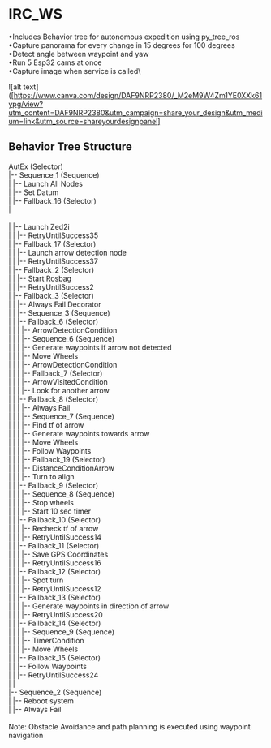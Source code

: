 # IRC_WS
•Includes Behavior tree for autonomous expedition using py_tree_ros\
•Capture panorama for every change in 15 degrees for 100 degrees\
•Detect angle between waypoint and yaw\
•Run 5 Esp32 cams at once\
•Capture image  when service is called\

![alt text]([https://www.canva.com/design/DAF9NRP2380/_M2eM9W4Zm1YE0XXk61ypg/view?utm_content=DAF9NRP2380&utm_campaign=share_your_design&utm_medium=link&utm_source=shareyourdesignpanel]

## Behavior Tree Structure
AutEx (Selector)\
|-- Sequence_1 (Sequence)\
|   |-- Launch All Nodes\
|   |-- Set Datum\
|   |-- Fallback_16 (Selector)\
|<br></br>|   |-- Launch Zed2i\
|   |   |-- RetryUntilSuccess35\
|   |-- Fallback_17 (Selector)\
|   |   |-- Launch arrow detection node\
|   |   |-- RetryUntilSuccess37\
|   |-- Fallback_2 (Selector)\
|   |   |-- Start Rosbag\
|   |   |-- RetryUntilSuccess2\
|   |-- Fallback_3 (Selector)\
|   |   |-- Always Fail Decorator\
|   |   |-- Sequence_3 (Sequence)\
|   |       |-- Fallback_6 (Selector)\
|   |       |   |-- ArrowDetectionCondition\
|   |       |   |-- Sequence_6 (Sequence)\
|   |       |       |-- Generate waypoints if arrow not detected\
|   |       |       |-- Move Wheels\
|   |       |       |-- ArrowDetectionCondition\
|   |       |       |-- Fallback_7 (Selector)\
|   |       |           |-- ArrowVisitedCondition\
|   |       |           |-- Look for another arrow\
|   |       |-- Fallback_8 (Selector)\
|   |       |   |-- Always Fail\
|   |       |   |-- Sequence_7 (Sequence)\
|   |       |       |-- Find tf of arrow\
|   |       |       |-- Generate waypoints towards arrow\
|   |       |       |-- Move Wheels\
|   |       |       |-- Follow Waypoints\
|   |       |       |-- Fallback_19 (Selector)\
|   |       |           |-- DistanceConditionArrow\
|   |       |           |-- Turn to align\
|   |       |-- Fallback_9 (Selector)\
|   |       |   |-- Sequence_8 (Sequence)\
|   |       |       |-- Stop wheels\
|   |       |       |-- Start 10 sec timer\
|   |       |-- Fallback_10 (Selector)\
|   |       |   |-- Recheck tf of arrow\
|   |       |   |-- RetryUntilSuccess14\
|   |       |-- Fallback_11 (Selector)\
|   |       |   |-- Save GPS Coordinates\
|   |       |   |-- RetryUntilSuccess16\
|   |       |-- Fallback_12 (Selector)\
|   |       |   |-- Spot turn\
|   |       |   |-- RetryUntilSuccess12\
|   |       |-- Fallback_13 (Selector)\
|   |       |   |-- Generate waypoints in direction of arrow\
|   |       |   |-- RetryUntilSuccess20\
|   |       |-- Fallback_14 (Selector)\
|   |       |   |-- Sequence_9 (Sequence)\
|   |       |       |-- TimerCondition\
|   |       |       |-- Move Wheels\
|   |       |-- Fallback_15 (Selector)\
|   |           |-- Follow Waypoints\
|   |           |-- RetryUntilSuccess24\
|   |   \
|-- Sequence_2 (Sequence)\
|   |-- Reboot system\
|   |-- Always Fail\
\
Note: Obstacle Avoidance and path planning is executed using waypoint navigation
